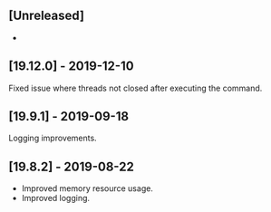 ## [Unreleased]
-


## [19.12.0] - 2019-12-10
Fixed issue where threads not closed after executing the command.


## [19.9.1] - 2019-09-18
Logging improvements.


## [19.8.2] - 2019-08-22
- Improved memory resource usage.
- Improved logging.
